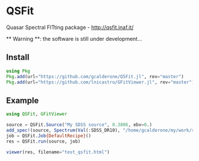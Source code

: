 # QSFit

Quasar Spectral FITting package - http://qsfit.inaf.it/

** Warning **: the software is still under development...


## Install
```julia
using Pkg
Pkg.add(url="https://github.com/gcalderone/QSFit.jl", rev="master")
Pkg.add(url="https://github.com/lnicastro/GFitViewer.jl", rev="master")
```

## Example
```julia
using QSFit, GFitViewer

source = QSFit.Source("My SDSS source", 0.3806, ebv=0.)
add_spec!(source, Spectrum(Val(:SDSS_DR10), "/home/gcalderone/my/work/software/qsfit/data/spec-0752-52251-0323.fits"))
job = QSFit.Job{DefaultRecipe}()
res = QSFit.run(source, job)

viewer(res, filename="test_qsfit.html")
```
